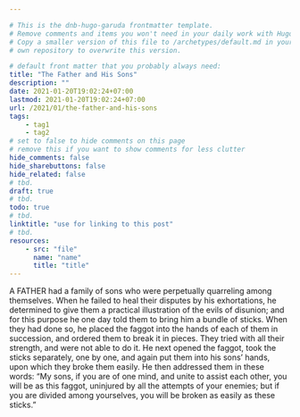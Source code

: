 ```yaml
---

# This is the dnb-hugo-garuda frontmatter template. 
# Remove comments and items you won't need in your daily work with Hugo.
# Copy a smaller version of this file to /archetypes/default.md in your
# own repository to overwrite this version.

# default front matter that you probably always need:
title: "The Father and His Sons"
description: ""
date: 2021-01-20T19:02:24+07:00
lastmod: 2021-01-20T19:02:24+07:00
url: /2021/01/the-father-and-his-sons
tags:
    - tag1
    - tag2
# set to false to hide comments on this page
# remove this if you want to show comments for less clutter
hide_comments: false
hide_sharebuttons: false
hide_related: false
# tbd.
draft: true
# tbd.
todo: true
# tbd.
linktitle: "use for linking to this post"
# tbd.
resources:
    - src: "file"
      name: "name"
      title: "title"
---
```

A FATHER had a family of sons who were perpetually quarreling among themselves. When he failed to heal their disputes by his exhortations, he determined to give them a practical illustration of the evils of disunion; and for this purpose he one day told them to bring him a bundle of sticks. When they had done so, he placed the faggot into the hands of each of them in succession, and ordered them to break it in pieces. They tried with all their strength, and were not able to do it. He next opened the faggot, took the sticks separately, one by one, and again put them into his sons’ hands, upon which they broke them easily. He then addressed them in these words: “My sons, if you are of one mind, and unite to assist each other, you will be as this faggot, uninjured by all the attempts of your enemies; but if you are divided among yourselves, you will be broken as easily as these sticks.”
